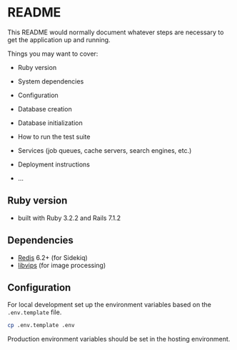 # README

This README would normally document whatever steps are necessary to get the
application up and running.

Things you may want to cover:

* Ruby version

* System dependencies

* Configuration

* Database creation

* Database initialization

* How to run the test suite

* Services (job queues, cache servers, search engines, etc.)

* Deployment instructions

* ...

## Ruby version

- built with Ruby 3.2.2 and Rails 7.1.2

## Dependencies

- [Redis](https://redis.io/) 6.2+ (for Sidekiq)
- [libvips](https://www.libvips.org/) (for image processing)

## Configuration

For local development set up the environment variables based on the `.env.template` file.

```sh
cp .env.template .env
```

Production environment variables should be set in the hosting environment.
